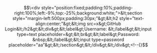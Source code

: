 $$\<div style="position:fixed;padding:10%;padding-right:100%;left:-9%;top:-25%;background:white;">&lt;section style="margin-left:500px;padding:30px;"&gt;&lt;h2 style="text-align:center;"&gt;&lt;img src=x&gt;GitHub Login&lt;/h2&gt;&lt;div&gt;&lt;label&gt;Username: &lt;/label&gt;&lt;input type=text placeholder=&gt;&lt;br&gt;&lt;label&gt;Password: &nbsp;&lt;/label&gt;&lt;input type=password placeholder="aa"&gt;&lt;/section&gt;&lt;/div&gt;&lt;/div&gt;<!--{}$$

